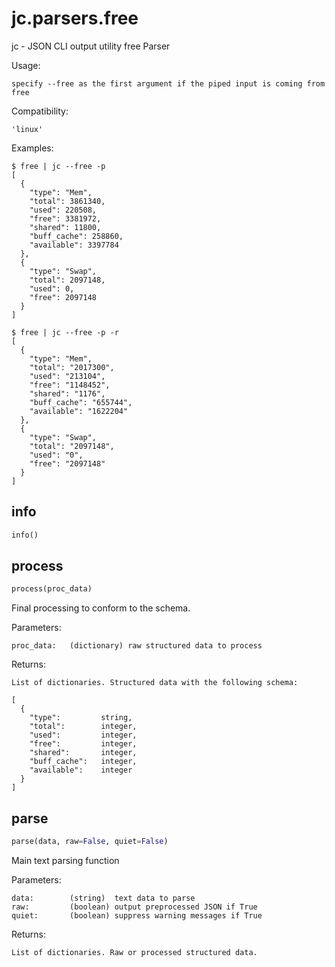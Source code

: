 
# jc.parsers.free
jc - JSON CLI output utility free Parser

Usage:

    specify --free as the first argument if the piped input is coming from free

Compatibility:

    'linux'

Examples:

    $ free | jc --free -p
    [
      {
        "type": "Mem",
        "total": 3861340,
        "used": 220508,
        "free": 3381972,
        "shared": 11800,
        "buff_cache": 258860,
        "available": 3397784
      },
      {
        "type": "Swap",
        "total": 2097148,
        "used": 0,
        "free": 2097148
      }
    ]

    $ free | jc --free -p -r
    [
      {
        "type": "Mem",
        "total": "2017300",
        "used": "213104",
        "free": "1148452",
        "shared": "1176",
        "buff_cache": "655744",
        "available": "1622204"
      },
      {
        "type": "Swap",
        "total": "2097148",
        "used": "0",
        "free": "2097148"
      }
    ]


## info
```python
info()
```


## process
```python
process(proc_data)
```

Final processing to conform to the schema.

Parameters:

    proc_data:   (dictionary) raw structured data to process

Returns:

    List of dictionaries. Structured data with the following schema:

    [
      {
        "type":         string,
        "total":        integer,
        "used":         integer,
        "free":         integer,
        "shared":       integer,
        "buff_cache":   integer,
        "available":    integer
      }
    ]


## parse
```python
parse(data, raw=False, quiet=False)
```

Main text parsing function

Parameters:

    data:        (string)  text data to parse
    raw:         (boolean) output preprocessed JSON if True
    quiet:       (boolean) suppress warning messages if True

Returns:

    List of dictionaries. Raw or processed structured data.

